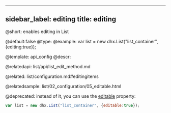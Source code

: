 
---
sidebar_label: editing
title: editing
---          

@short:  enables editing in List
	
@default:false
@type: 
@example:
var list = new dhx.List("list_container", {editing:true});


@template:	api_config
@descr:

@relatedapi:
list/api/list_edit_method.md

@related: list/configuration.md#editingitems

@relatedsample:
list/02_configuration/05_editable.html

@deprecated: instead of it, you can use the [editable](list/api/list_editable_config.md) property:
~~~js
var list = new dhx.List("list_container", {editable:true});
~~~